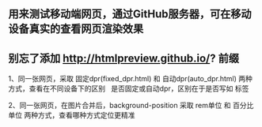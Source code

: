 ## 用来测试移动端网页，通过GitHub服务器，可在移动设备真实的查看网页渲染效果
## 别忘了添加 http://htmlpreview.github.io/? 前缀

1、同一张网页，采取 固定dpr(fixed_dpr.html) 和 自动dpr(auto_dpr.html) 两种方式，查看在不同设备下的区别
   是否固定或自动dpr，区别在于是否写如 <meta name= "viewport"> 标签
   
2、同一张网页，在图片合并后，background-position 采取 rem单位 和 百分比单位 两种方式，查看哪种方式定位更精准
